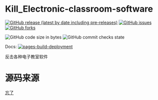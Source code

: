 # Kill_Electronic-classroom-software
[![GitHub release (latest by date including pre-releases)](https://img.shields.io/github/downloads-pre/user111192/Kill_Electronic-classroom-software/v3.1/total)](https://github.com/user111192/Kill_Electronic-classroom-software/releases)
[![GitHub issues](https://img.shields.io/github/issues/user111192/Kill_Electronic-classroom-software)](https://github.com/user111192/Kill_Electronic-classroom-software/issues)
[![GitHub forks](https://img.shields.io/github/forks/user111192/Kill_Electronic-classroom-software)](https://github.com/user111192/Kill_Electronic-classroom-software/network)

![GitHub code size in bytes](https://img.shields.io/github/languages/code-size/user111192/Kill_Electronic-classroom-software)
![GitHub commit checks state](https://img.shields.io/github/checks-status/user111192/Kill_Electronic-classroom-software/main)

Docs: [![pages-build-deployment](https://github.com/user111192/Kill_Electronic-classroom-software/actions/workflows/pages/pages-build-deployment/badge.svg?branch=main)](https://github.com/user111192/Kill_Electronic-classroom-software/actions/workflows/pages/pages-build-deployment)

反击各种电子教室软件
# 源码来源
[忘了](about:blank)
